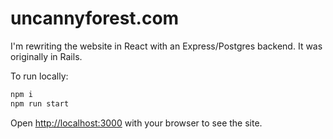 # uncannyforest.com

I'm rewriting the website in React with an Express/Postgres backend.  It was originally in Rails.

To run locally:
```bash
npm i
npm run start
```

Open [http://localhost:3000](http://localhost:3000) with your browser to see the site.
